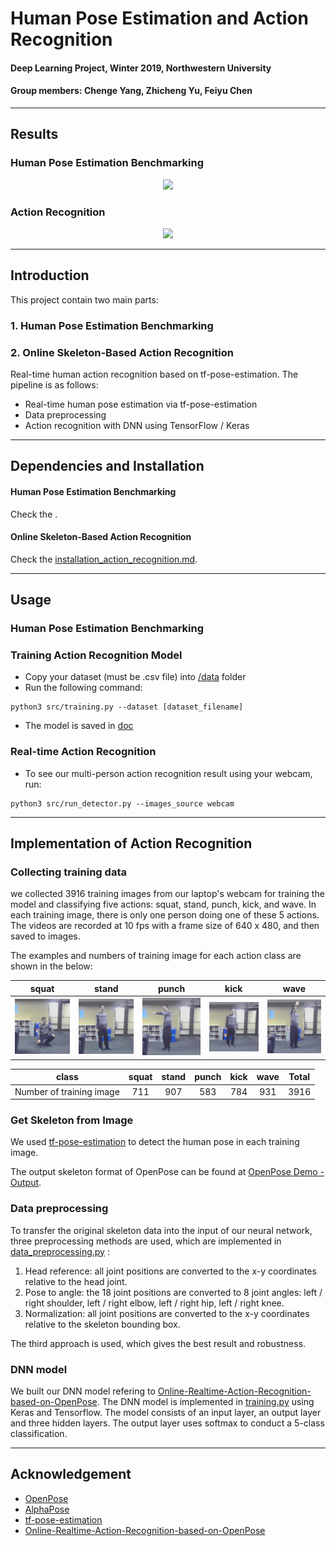# Human Pose Estimation and Action Recognition
#### Deep Learning Project, Winter 2019, Northwestern University
#### Group members: Chenge Yang, Zhicheng Yu, Feiyu Chen
-----------------------------------------------------------------------------------------
## Results
### Human Pose Estimation Benchmarking
<p align = "center">
  <img src = "images/action_recognition.gif" height = "480px">
</p>

### Action Recognition
<p align = "center">
  <img src = "images/action_recognition.gif" height = "480px">
</p>

-----------------------------------------------------------------------------------------
## Introduction
This project contain two main parts:
### 1. Human Pose Estimation Benchmarking


### 2. Online Skeleton-Based Action Recognition
Real-time human action recognition based on tf-pose-estimation. The pipeline is as follows:
* Real-time human pose estimation via tf-pose-estimation
* Data preprocessing
* Action recognition with DNN using TensorFlow / Keras

-----------------------------------------------------------------------------------------
## Dependencies and Installation
#### Human Pose Estimation Benchmarking
Check the []().

#### Online Skeleton-Based Action Recognition
Check the [installation_action_recognition.md](doc/installation_action_recognition.md).

-----------------------------------------------------------------------------------------
## Usage
### Human Pose Estimation Benchmarking

### Training Action Recognition Model
* Copy your dataset (must be .csv file) into [/data](data/) folder
* Run the following command:
```
python3 src/training.py --dataset [dataset_filename]
```
* The model is saved in [doc](doc/)

### Real-time Action Recognition
* To see our multi-person action recognition result using your webcam, run:
```
python3 src/run_detector.py --images_source webcam
```

-----------------------------------------------------------------------------------------
## Implementation of Action Recognition
### Collecting training data
we collected 3916 training images from our laptop's webcam for training the model and classifying five actions: squat, stand, punch, kick, and wave. In each training image, there is only one person doing one of these 5 actions. The videos are recorded at 10 fps with a frame size of 640 x 480, and then saved to images.

The examples and numbers of training image for each action class are shown in the below:  

|squat |stand |punch |kick |wave |
|:---:|:---:|:---:|:---:|:---:|
|![](./images/squat.gif)|  ![](./images/stand.gif)|  ![](./images/punch.gif)|  ![](./images/kick.gif)|  ![](./images/wave.gif)|

|class | squat |stand |punch |kick |wave | Total |
|:---:|:---:|:---:|:---:|:---:|:---:|:---:|
|Number of training image|  711|  907|  583|  784|  931| 3916|

### Get Skeleton from Image
We used [tf-pose-estimation](https://github.com/ildoonet/tf-pose-estimation) to detect the human pose in each training image.

The output skeleton format of OpenPose can be found at [OpenPose Demo - Output](https://github.com/CMU-Perceptual-Computing-Lab/openpose/blob/master/doc/output.md).

### Data preprocessing
To transfer the original skeleton data into the input of our neural network, three preprocessing methods are used, which are implemented in [data_preprocessing.py](src/mylib/data_preprocessing.py) :
1. Head reference: all joint positions are converted to the x-y coordinates relative to the head joint.
2. Pose to angle: the 18 joint positions are converted to 8 joint angles: left / right shoulder, left / right elbow, left / right hip, left / right knee.
3. Normalization: all joint positions are converted to the x-y coordinates relative to the skeleton bounding box.

The third approach is used, which gives the best result and robustness.

### DNN model
We built our DNN model refering to [Online-Realtime-Action-Recognition-based-on-OpenPose](https://github.com/LZQthePlane/Online-Realtime-Action-Recognition-based-on-OpenPose). The DNN model is implemented in [training.py](src/training.py) using Keras and Tensorflow. The model consists of an input layer, an output layer and three hidden layers. The output layer uses softmax to conduct a 5-class classification.

-----------------------------------------------------------------------------------------
## Acknowledgement
* [OpenPose](https://github.com/CMU-Perceptual-Computing-Lab/openpose)
* [AlphaPose](https://github.com/MVIG-SJTU/AlphaPose)
* [tf-pose-estimation](https://github.com/ildoonet/tf-pose-estimation)
* [Online-Realtime-Action-Recognition-based-on-OpenPose](https://github.com/LZQthePlane/Online-Realtime-Action-Recognition-based-on-OpenPose)
